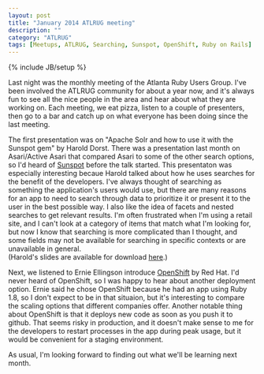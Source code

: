 ```yaml
---
layout: post
title: "January 2014 ATLRUG meeting"
description: ""
category: "ATLRUG"
tags: [Meetups, ATLRUG, Searching, Sunspot, OpenShift, Ruby on Rails]
---
```

{% include JB/setup %}

Last night was the monthly meeting of the Atlanta Ruby Users Group.  I've been involved 
the ATLRUG community for about a year now, and it's always fun to see all the nice people
in the area and hear about what they are working on. Each meeting, we eat pizza, listen to
a couple of presenters, then go to a bar and catch up on what everyone has been doing since
the last meeting.

The first presentation was on "Apache Solr and how to use it with the Sunspot gem" by Harold
Dorst.  There was a presentation last month on Asari/Active Asari that compared Asari to
some of the other search options, so I'd heard of [Sunspot](http://sunspot.github.io/) before
the talk started.  This presentaton was especially interesting becaue Harold talked about 
how he uses searches for the
benefit of the developers.  I've always thought of searching as something the application's
users would use, but there are many reasons for an app to need to search through data to 
prioritize it or present it to the user in the best possible way.  I also like the idea of
facets and nested searches to get relevant results.  I'm often frustrated when I'm using a 
retail site, and I can't look at a category of items that match what I'm looking for, but
now I know that searching is more complicated than I thought, and some fields may not be 
available for searching in specific contexts or are unavailable in general.  
(Harold's slides are available for download [here](http://www.raastech.com/raastech/library/Raastech_Jan2014_ATLRUG_SolrSunSpot.pdf).)

Next, we listened to Ernie Ellingson introduce [OpenShift](https://www.openshift.com/) by
Red Hat. I'd never heard of OpenShift, so I was happy to hear about another deployment
option.  Ernie said he chose OpenShift because he had an app using Ruby 1.8, so I don't
expect to be in that situaion, but it's interesting to compare the scaling options that
different companies offer.  Another notable thing about OpenShift is that it deploys new
code as soon as you push it to github.  That seems risky in production, and it doesn't make
sense to me for the developers to restart processes in the app during peak usage, but it 
would be convenient for a staging environment.

As usual, I'm looking forward to finding out what we'll be learning next month.
